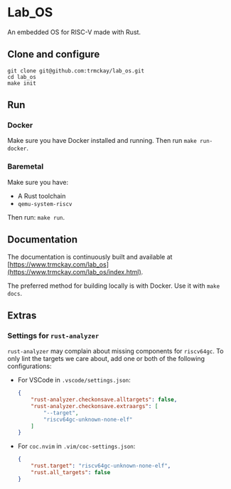 # Lab_OS

An embedded OS for RISC-V made with Rust.

## Clone and configure

```
git clone git@github.com:trmckay/lab_os.git
cd lab_os
make init
```

## Run

### Docker

Make sure you have Docker installed and running. Then run `make run-docker`.

### Baremetal

Make sure you have:

* A Rust toolchain
* `qemu-system-riscv`

Then run: `make run`.

## Documentation

The documentation is continuously built and available at
[https://www.trmckay.com/lab_os](https://www.trmckay.com/lab_os/index.html).

The preferred method for building locally is with Docker. Use it with `make docs`.

## Extras

### Settings for `rust-analyzer`

`rust-analyzer` may complain about missing components for `riscv64gc`. To only lint
the targets we care about, add one or both of the following configurations:

* For VSCode in `.vscode/settings.json`:

  ```json
  {
      "rust-analyzer.checkonsave.alltargets": false,
      "rust-analyzer.checkonsave.extraargs": [
          "--target",
          "riscv64gc-unknown-none-elf"
      ]
  }
  ```

* For `coc.nvim` in `.vim/coc-settings.json`:

  ```json
  {
      "rust.target": "riscv64gc-unknown-none-elf",
      "rust.all_targets": false
  }
  ```
